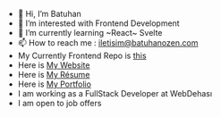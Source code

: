 - 👋 Hi, I’m Batuhan
- 👀 I’m interested with Frontend Development
- 🌱 I’m currently learning   ~React~ Svelte
- 📫 How to reach me : iletisim@batuhanozen.com
- My Currently Frontend Repo is [this](http://github.com/bb7hn/frontend "this")
- Here is [My Website](http://batuhanozen.com "My Website")
- Here is [My Résume](https://batuhanozen.com/Resume_Batuhan_Ozen.pdf "My Résume")
- Here is [My Portfolio](https://bb7hn.github.io "My Portfolio")
- I am working as a FullStack Developer at WebDehası
- I am open to job offers
<!---
bb7hn/bb7hn is a ✨ special ✨ repository because its `README.md` (this file) appears on your GitHub profile.
You can click the Preview link to take a look at your changes.
--->
